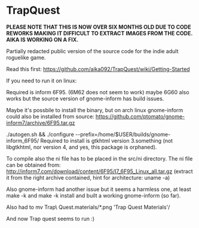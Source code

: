 # TrapQuest

**PLEASE NOTE THAT THIS IS NOW OVER SIX MONTHS OLD DUE TO CODE REWORKS MAKING IT DIFFICULT TO EXTRACT IMAGES FROM THE CODE. AIKA IS WORKING ON A FIX.**

Partially redacted public version of the source code for the indie adult roguelike game.

Read this first:
https://github.com/aika092/TrapQuest/wiki/Getting-Started

If you need to run it on linux:

Required is inform 6F95. (6M62 does not seem to work) maybe 6G60 also works but the source version of gnome-inform has build issues.

Maybe it's possbile to install the binary, but on arch linux gnome-inform could also be installed from source:
https://github.com/ptomato/gnome-inform7/archive/6F95.tar.gz

./autogen.sh && ./configure --prefix=/home/$USER/builds/gnome-inform_6F95/
Required to install is gtkhtml version 3.something (not libgtkhtml, nor version 4, and yes, this package is orphaned).

To compile also the ni file has to be placed in the src/ni directory. The ni file can be obtained from:
http://inform7.com/download/content/6F95/I7_6F95_Linux_all.tar.gz
(extract it from the right archive contained, hint for architecture: uname -a)

Also gnome-inform had another issue but it seems a harmless one, at least make -k and make -k install and built a working gnome-inform (so far).

Also had to 
mv Trap\ Quest.materials/*.png 'Trap Quest Materials'/

And now Trap quest seems to run :)

